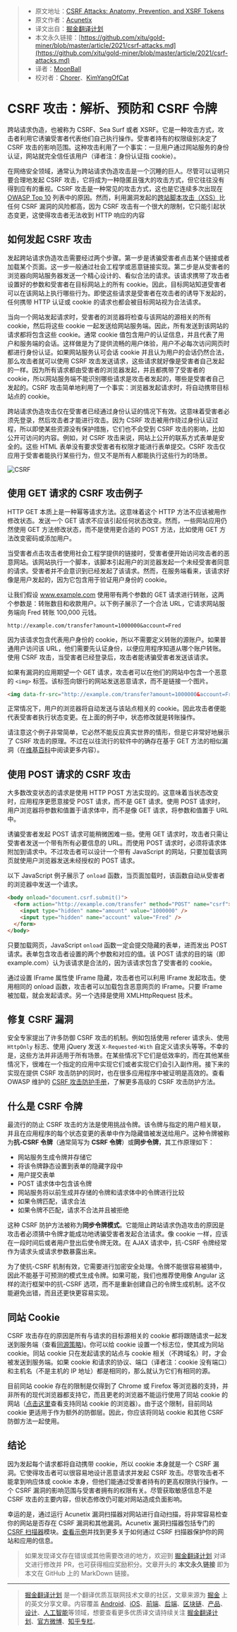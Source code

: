 > - 原文地址：[CSRF Attacks: Anatomy, Prevention, and XSRF Tokens](https://www.acunetix.com/websitesecurity/csrf-attacks/)
> - 原文作者：[Acunetix](https://www.acunetix.com/)
> - 译文出自：[掘金翻译计划](https://github.com/xitu/gold-miner)
> - 本文永久链接：[https://github.com/xitu/gold-miner/blob/master/article/2021/csrf-attacks.md](https://github.com/xitu/gold-miner/blob/master/article/2021/csrf-attacks.md)
> - 译者：[MoonBall](https://github.com/MoonBall)
> - 校对者：[Chorer](https://github.com/Chorer)、[KimYangOfCat](https://github.com/KimYangOfCat)

# CSRF 攻击：解析、预防和 CSRF 令牌

跨站请求伪造，也被称为 CSRF、Sea Surf 或者 XSRF。它是一种攻击方式，攻击者利用它诱骗受害者代表他们自己执行操作。受害者持有的权限级别决定了 CSRF 攻击的影响范围。这种攻击利用了一个事实：一旦用户通过网站服务的身份认证，网站就完全信任该用户（译者注：身份认证指 cookie）。

在网络安全领域，通常认为跨站请求伪造攻击是一个沉睡的巨人。尽管可以证明只要合理地发起 CSRF 攻击，它将成为一种隐匿且强大的攻击方式，但它往往没有得到应有的重视。CSRF 攻击是一种常见的攻击方式，这也是它连续多次出现在 [OWASP Top 10](https://www.acunetix.com/blog/articles/owasp-top-10-2017/) 列表中的原因。然而，利用漏洞发起的[跨站脚本攻击（XSS）](https://www.acunetix.com/websitesecurity/cross-site-scripting/)比任何 CSRF 漏洞的风险都高，因为 CSRF 攻击有一个很大的限制，它只能引起状态变更，这使得攻击者无法收到 HTTP 响应的内容

## 如何发起 CSRF 攻击

发起跨站请求伪造攻击需要经过两个步骤。第一步是诱骗受害者点击某个链接或者加载某个页面。这一步一般通过社会工程学或恶意链接实现。第二步是从受害者的浏览器向网站服务器发送一个精心设计的、看似合法的请求。该请求携带了攻击者设置好的参数和受害者在目标网站上的所有 cookie。因此，目标网站知道受害者可以在该网站上执行哪些行为。即使这些请求是受害者在攻击者的诱导下发起的，任何携带 HTTP 认证或 cookie 的请求也都会被目标网站视为合法请求。

当向一个网站发起请求时，受害者的浏览器将检查与该网站的源相关的所有 cookie，然后将这些 cookie 一起发送给网站服务端。因此，所有发送到该网站的请求都将包含这些 cookie。通常 cookie 值包含用户的认证信息，并且代表了用户和服务端的会话。这样做是为了提供流畅的用户体验，用户不必每次访问网页时都进行身份认证。如果网站服务认可会话 cookie 并且认为用户的会话仍然合法，那么攻击者就可以使用 CSRF 攻击发送请求，这些请求就好像是受害者自己发起的一样。因为所有请求都由受害者的浏览器发起，并且都携带了受害者的 cookie，所以网站服务端不能识别哪些请求是攻击者发起的，哪些是受害者自己发起的。CSRF 攻击简单地利用了一个事实：浏览器发起请求时，将自动携带目标站点的 cookie。

跨站请求伪造攻击仅在受害者已经通过身份认证的情况下有效。这意味着受害者必须先登录，然后攻击者才能进行攻击。因为 CSRF 攻击被用作绕过身份认证过程，所以即使某些资源没有保护措施，它们也不会受到 CSRF 攻击的影响，比如公开可访问的内容。例如，对 CSRF 攻击来说，网站上公开的联系方式表单是安全的。这些 HTML 表单没有要求受害者有权限才能进行表单提交。CSRF 攻击仅应用于受害者能执行某些行为，但又不是所有人都能执行这些行为的场景。

![CSRF](https://www.acunetix.com/wp-content/uploads/2013/04/csrf.png)

## 使用 GET 请求的 CSRF 攻击例子

HTTP GET 本质上是一种幂等请求方法。这意味着这个 HTTP 方法不应该被用作修改状态。发送一个 GET 请求不应该引起任何状态改变。然而，一些网站应用仍然使用 GET 方法修改状态，而不是使用更合适的 POST 方法，比如使用 GET 方法改变密码或添加用户。

当受害者点击攻击者使用社会工程学提供的链接时，受害者便开始访问攻击者的恶意网站。该网站执行一个脚本，该脚本引起用户的浏览器发起一个未经受害者同意的请求。受害者并不会意识到已经发起了该请求。然而，在服务端看来，该请求好像是用户发起的，因为它包含用于验证用户身份的 cookie。

让我们假设 www.example.com 使用带有两个参数的 GET 请求进行转账，这两个参数是：转账数目和收款用户。以下例子展示了一个合法 URL，它请求网站服务端向 Fred 转账 100,000 元钱。

```
http://example.com/transfer?amount=1000000&account=Fred
```

因为该请求包含代表用户身份的 cookie，所以不需要定义转账的源账户。如果普通用户访问该 URL，他们需要先认证身份，以便应用程序知道从哪个账户转账。使用 CSRF 攻击，当受害者已经登录后，攻击者能诱骗受害者发送该请求。

如果有漏洞的应用期望一个 GET 请求，攻击者可以在他们的网站中包含一个恶意的 `<img>` 标签。该标签向银行的网站发送恶意请求，而不是链接一个图片。

```html
<img data-fr-src="http://example.com/transfer?amount=1000000&account=Fred" />
```

正常情况下，用户的浏览器将自动发送与该站点相关的 cookie。因此攻击者便能代表受害者执行状态变更。在上面的例子中，状态修改就是转账操作。

请注意这个例子非常简单，它必然不能反应真实世界的情形，但是它非常好地展示了 CSRF 攻击的原理。不过在以往流行的软件中的确存在基于 GET 方法的相似漏洞（在[维基百科](https://en.wikipedia.org/wiki/Cross-site_request_forgery#Example_and_characteristics)中阅读更多内容）。

## 使用 POST 请求的 CSRF 攻击

大多数改变状态的请求是使用 HTTP POST 方法实现的。这意味着当状态改变时，应用程序更愿意接受 POST 请求，而不是 GET 请求。使用 POST 请求时，用户浏览器将参数和值置于请求体中，而不是像 GET 请求，将参数和值置于 URL 中。

诱骗受害者发起 POST 请求可能稍微困难一些。使用 GET 请求时，攻击者只需让受害者发送一个带有所有必要信息的 URL。而使用 POST 请求时，必须将请求体附加到请求中。不过攻击者可以设计一个带有 JavaScript 的网站，只要加载该网页就使用户浏览器发送未经授权的 POST 请求。

以下 JavaScript 例子展示了 `onload` 函数，当页面加载时，该函数自动从受害者的浏览器中发送一个请求。

```html
<body onload="document.csrf.submit()">
  <form action="http://example.com/transfer" method="POST" name="csrf">
    <input type="hidden" name="amount" value="1000000" />
    <input type="hidden" name="account" value="Fred" />
  </form>
</body>
```

只要加载网页，JavaScript `onload` 函数一定会提交隐藏的表单，进而发出 POST 请求。表单包含攻击者设置的两个参数和对应的值。该 POST 请求的目的端（即 example.com）认为该请求是合法的，因为该请求包含了受害者的 cookie。

通过设置 IFrame 属性使 IFrame 隐藏，攻击者也可以利用 IFrame 发起攻击。使用相同的 onload 函数，攻击者可以加载包含恶意网页的 IFrame。只要 IFrame 被加载，就会发起请求。另一个选择是使用 XMLHttpRequest 技术。

## 修复 CSRF 漏洞

安全专家提出了许多防御 CSRF 攻击的机制。例如包括使用 referer 请求头、使用 `HttpOnly` 标志、使用 jQuery 发送 `X-Requested-With` 自定义请求头等等。不幸的是，这些方法并非适用于所有场景。在某些情况下它们是低效率的，而在其他某些情况下，很难在一个指定的应用中实现它们或者实现它们会引入副作用。接下来的实现在提供 CSRF 攻击防护的同时，也在很多应用程序中被证明是高效的。查看 OWASP 维护的 [CSRF 攻击防护手册](https://github.com/OWASP/CheatSheetSeries/blob/master/cheatsheets/Cross-Site_Request_Forgery_Prevention_Cheat_Sheet.md)，了解更多高级的 CSRF 攻击防护方法。

## 什么是 CSRF 令牌

最流行的防止 CSRF 攻击的方法是使用挑战令牌。该令牌与指定的用户相关联，并且在应用程序的每个状态变更的表单中作为隐藏值被发送给用户。这种令牌被称为**抗-CSRF 令牌**（通常简写为 **CSRF 令牌**）或**同步令牌**，其工作原理如下：

- 网站服务生成令牌并存储它
- 将该令牌静态设置到表单的隐藏字段中
- 用户提交表单
- POST 请求体中包含该令牌
- 网站服务将以前生成并存储的令牌和请求体中的令牌进行比较
- 如果令牌匹配，请求合法
- 如果令牌不匹配，请求不合法并且被拒绝

这种 CSRF 防护方法被称为**同步令牌模式**。它能阻止跨站请求伪造攻击的原因是攻击者必须猜中令牌才能成功地诱骗受害者发起合法请求。像 cookie 一样，应该在一段时间后或者用户登出后使令牌无效。在 AJAX 请求中，抗-CSRF 令牌经常作为请求头或请求参数暴露出来。

为了使抗-CSRF 机制有效，它需要进行加密安全处理。令牌不能很容易被猜中，因此不能基于可预测的模式生成令牌。如果可能，我们也推荐使用像 Angular 这样的流行框架中的抗-CSRF 选项，而不是重新创建自己的令牌生成机制。这不仅能避免出错，而且还更快更容易实现。

## 同站 Cookie

CSRF 攻击存在的原因是所有与请求的目标源相关的 cookie 都将跟随请求一起发送到服务端（查看[同源策略](https://developer.mozilla.org/en-US/docs/Web/Security/Same-origin_policy))。你可以给 cookie 设置一个标志位，使其成为同站 cookie。同站 cookie 只在发起请求的站点与 cookie 相关（不跨域名）时，才会被发送到服务端。如果 cookie 和请求的协议、端口（译者注：cookie 没有端口）和主机名（不是主机的 IP 地址）都是相同的，那么就认为它们有相同的源。

目前同站 cookie 存在的限制是仅得到了 Chrome 或 Firefox 等浏览器的支持，并非所有的现代浏览器都支持它，而且更老的浏览器不能运行使用了同站 cookie 的网站（[点击这里](http://caniuse.com/#feat=same-site-cookie-attribute)查看支持同站 cookie 的浏览器）。由于这个限制，目前同站 cookie 更适用于作为额外的防御层。因此，你应该将同站 cookie 和其他 CSRF 防御方法一起使用。

## 结论

因为发起每个请求都将自动携带 cookie，所以 cookie 本身就是一个 CSRF 漏洞。它使得攻击者可以很容易地设计恶意请求并发起 CSRF 攻击。尽管攻击者不能拿到响应体或 cookie 本身，但他们能通过受害者持有的更高权限执行操作。一个 CSRF 漏洞的影响范围与受害者拥有的权限有关。尽管获取敏感信息不是 CSRF 攻击的主要内容，但状态修改仍可能对网站造成负面影响。

幸运的是，通过运行 Acunetix 漏洞扫描器对网站进行自动扫描，将非常容易检查你的网站是否存在 CSRF 漏洞和其他漏洞。Acunetix 漏洞扫描器包括专门的 [CSRF 扫描器](https://www.acunetix.com/vulnerability-scanner/csrf-scanner/)模块。[查看示例](https://www.acunetix.com/web-vulnerability-scanner/demo/)并找到更多关于如何通过 CSRF 扫描器保护你的网站和应用的信息。

> 如果发现译文存在错误或其他需要改进的地方，欢迎到 [掘金翻译计划](https://github.com/xitu/gold-miner) 对译文进行修改并 PR，也可获得相应奖励积分。文章开头的 **本文永久链接** 即为本文在 GitHub 上的 MarkDown 链接。

---

> [掘金翻译计划](https://github.com/xitu/gold-miner) 是一个翻译优质互联网技术文章的社区，文章来源为 [掘金](https://juejin.im) 上的英文分享文章。内容覆盖 [Android](https://github.com/xitu/gold-miner#android)、[iOS](https://github.com/xitu/gold-miner#ios)、[前端](https://github.com/xitu/gold-miner#前端)、[后端](https://github.com/xitu/gold-miner#后端)、[区块链](https://github.com/xitu/gold-miner#区块链)、[产品](https://github.com/xitu/gold-miner#产品)、[设计](https://github.com/xitu/gold-miner#设计)、[人工智能](https://github.com/xitu/gold-miner#人工智能)等领域，想要查看更多优质译文请持续关注 [掘金翻译计划](https://github.com/xitu/gold-miner)、[官方微博](http://weibo.com/juejinfanyi)、[知乎专栏](https://zhuanlan.zhihu.com/juejinfanyi)。
